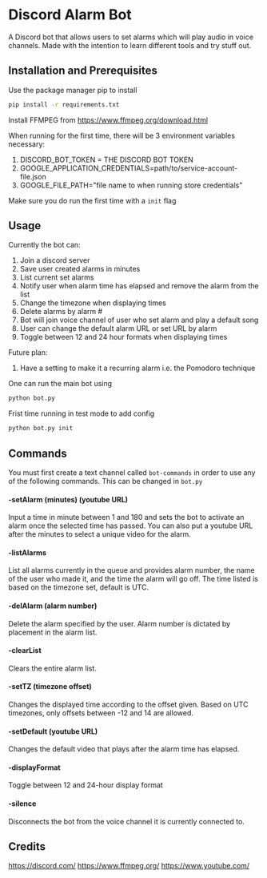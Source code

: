 # Discord Alarm Bot

A Discord bot that allows users to set alarms which will play audio in voice channels.
Made with the intention to learn different tools and try stuff out.


## Installation and Prerequisites  

Use the package manager pip to install

```bash
pip install -r requirements.txt
```

Install FFMPEG from https://www.ffmpeg.org/download.html

When running for the first time, there will be 3 environment variables necessary:
1. DISCORD_BOT_TOKEN = THE DISCORD BOT TOKEN
2. GOOGLE_APPLICATION_CREDENTIALS=path/to/service-account-file.json
3. GOOGLE_FILE_PATH="file name to when running store credentials" 

Make sure you do run the first time with a `init` flag


## Usage 

Currently the bot can:
1. Join a discord server
2. Save user created alarms in minutes
3. List current set alarms
4. Notify user when alarm time has elapsed and remove the alarm from the list
5. Change the timezone when displaying times
6. Delete alarms by alarm #
7. Bot will join voice channel of user who set alarm and play a default song
8. User can change the default alarm URL or set URL by alarm
9. Toggle between 12 and 24 hour formats when displaying times

Future plan:
1. Have a setting to make it a recurring alarm i.e. the Pomodoro technique

One can run the main bot using 
```bash
python bot.py
```

Frist time running in test mode to add config 
```bash
python bot.py init
```


## Commands

You must first create a text channel called `bot-commands` in order to use any
of the following commands. This can be changed in `bot.py`

#### -setAlarm (minutes) (youtube URL)    
Input a time in minute between 1 and 180 and sets the bot to activate an alarm once the selected time has passed. You can also put a youtube URL after the minutes to select a unique video for the alarm.

#### -listAlarms
List all alarms currently in the queue and provides alarm number, the name of the user who made it, and the time the alarm will go off. The time listed is based on the timezone set, default is UTC.

#### -delAlarm (alarm number)
Delete the alarm specified by the user. Alarm number is dictated by placement in the alarm list.

#### -clearList    
Clears the entire alarm list.

#### -setTZ (timezone offset)
Changes the displayed time according to the offset given. Based on UTC timezones, only offsets between -12 and 14 are allowed.

#### -setDefault (youtube URL)
Changes the default video that plays after the alarm time has elapsed.

#### -displayFormat
Toggle between 12 and 24-hour display format

#### -silence
Disconnects the bot from the voice channel it is currently connected to.


## Credits
https://discord.com/
https://www.ffmpeg.org/
https://www.youtube.com/
